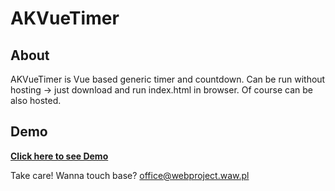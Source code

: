 # AKVueTimer 

## About

AKVueTimer is Vue based generic timer and countdown. Can be run without hosting -> just download and run index.html in browser. Of course can be also hosted. 

## Demo
**<a href="http://cultrides.com/test/Github/AKVueTimer/#/" target="_blank">Click here to see Demo</a>**

Take care! 
Wanna touch base? office@webproject.waw.pl